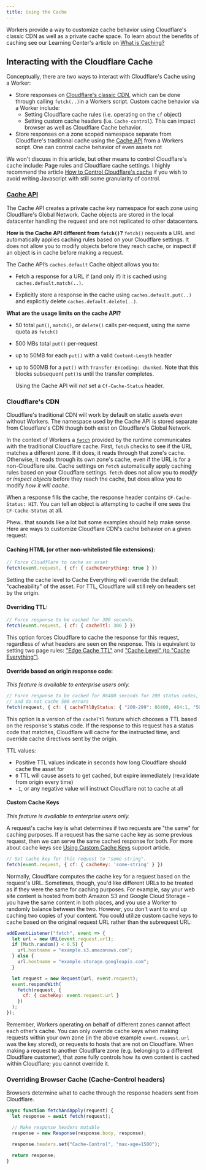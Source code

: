 ```yaml
---
title: Using the Cache
---
```


Workers provide a way to customize cache behavior using Cloudflare's classic CDN as well as a private cache space. To learn about the benefits of caching see our Learning Center's article on [What is Caching?](https://www.cloudflare.com/learning/cdn/what-is-caching/)

## Interacting with the Cloudflare Cache

Conceptually, there are two ways to interact with Cloudflare's Cache using a Worker:

* Store responses on [Cloudflare's classic CDN](#cloudflare-s-cdn), which can be done through calling `fetch(..)`in a Workers script. Custom cache behavior via a Worker include:
  * Setting Cloudflare cache rules (i.e. operating on the `cf` object)
  * Setting custom cache headers (i.e. `Cache-control`). This can impact browser as well as Cloudflare Cache behavior. 
* Store responses on a zone scoped namespace separate from Cloudflare's traditional cache using  the [Cache API](#cache-api-reference-runtime-apis-cache) from a Workers script. One can control cache behavior of even assets not 

We won't discuss in this article, but other means to control Cloudflare's cache include: Page rules and Cloudflare cache settings. I highly recommend the article [How to Control Cloudflare's cache](https://support.cloudflare.com/hc/en-us/articles/202775670) if you wish to avoid writing Javascript with still some granularity of control.

### [Cache API](/reference/runtime/apis/cache)

The Cache API creates a private cache key namespace for each zone using Cloudflare's Global Network. Cache objects are stored in the local datacenter handling the request and are not replicated to other datacenters.


**How is the Cache API different from `fetch()`?** `fetch()` requests a URL and automatically applies caching rules based on your Cloudflare settings. It does not allow you to modify objects before they reach cache, or inspect if an object is in cache before making a request.

The Cache API’s `caches.default` Cache object allows you to:

- Fetch a response for a URL if (and only if) it is cached using `caches.default.match(..)`.

- Explicitly store a response in the cache using `caches.default.put(..)` and explicitly delete  `caches.default.delete(..)`.

**What are the usage limits on the cache API?**

  - 50 total `put()`, `match()`, or `delete()` calls per-request, using the same quota as `fetch()`

  - 500 MBs total `put()` per-request

  - up to 50MB for each `put()` with a valid `Content-Length` header

  - up to 500MB for a `put()` with `Transfer-Encoding: chunked`. Note that this blocks subsequent `put()`s until the transfer completes.

    Using the Cache API will *not* set a `Cf-Cache-Status` header. 

### Cloudflare's CDN

Cloudflare's traditional CDN will work by default on static assets even without Workers. The namespace used by the Cache API is stored separate from Cloudflare's CDN though both exist on Cloudflare's Global Network. 

In the context of Workers a [`fetch`](/reference/runtime/apis/fetch) provided by the runtime communicates with the traditional Cloudflare cache. First, `fetch` checks to see if the URL matches a different zone. If it does, it reads through that zone's cache. Otherwise, it reads through its own zone's cache, even if the URL is for a non-Cloudflare site. Cache settings on `fetch` automatically apply caching rules based on your Cloudflare settings. `fetch` does not allow you to *modify or inspect objects* before they reach the cache, but does allow you to modify *how it will cache*.

When a response fills the cache, the response header contains `CF-Cache-Status: HIT`. You can tell an object is attempting to cache if one sees the `CF-Cache-Status` at all.

Phew.. that sounds like a lot but some examples should help make sense. Here are ways to customize Cloudflare CDN's cache behavior on a given request:

#### Caching HTML (or other non-whitelisted file extensions):
```javascript
// Force Cloudflare to cache an asset
fetch(event.request, { cf: { cacheEverything: true } })
```

Setting the cache level to Cache Everything will override the default "cacheability" of the asset. For TTL, Cloudflare will still rely on headers set by the origin.

#### Overriding TTL:

```javascript
// Force response to be cached for 300 seconds.
fetch(event.request, { cf: { cacheTtl: 300 } })
```

This option forces Cloudflare to cache the response for this request, regardless of what headers are seen on the response. This is equivalent to setting two page rules: ["Edge Cache TTL"](https://support.cloudflare.com/hc/en-us/articles/200168376-What-does-edge-cache-expire-TTL-mean-) and ["Cache Level" (to "Cache Everything")](https://support.cloudflare.com/hc/en-us/articles/200172266-What-do-the-custom-caching-options-mean-in-Page-Rules-).


#### Override based on origin response code:

*This feature is available to enterprise users only.*

```javascript
// Force response to be cached for 86400 seconds for 200 status codes, 1 second for 404,
// and do not cache 500 errors
fetch(request, { cf: { cacheTtlByStatus: { "200-299": 86400, 404:1, "500-599": 0 } } })
```

This option is a version of the `cacheTtl` feature which chooses a TTL based on the response's status code. If the response to this request has a status code that matches, Cloudflare will cache for the instructed time, and override cache directives sent by the origin. 

TTL values:

 - Positive TTL values indicate in seconds how long Cloudflare should cache the asset for
 - `0` TTL will cause assets to get cached, but expire immediately (revalidate from origin every time)
 - `-1`, or any negative value will instruct Cloudflare not to cache at all

#### Custom Cache Keys

*This feature is available to enterprise users only.*

A request's cache key is what determines if two requests are "the same" for caching purposes. If a request has the same cache key as some previous request, then we can serve the same cached response for both. For more about cache keys see [Using Custom Cache Keys](https://support.cloudflare.com/hc/en-us/articles/115004290387) support article.


```javascript
// Set cache key for this request to "some-string".
fetch(event.request, { cf: { cacheKey: 'some-string' } })
```

Normally, Cloudflare computes the cache key for a request based on the request's URL. Sometimes, though, you'd like different URLs to be treated as if they were the same for caching purposes. For example, say your web site content is hosted from both Amazon S3 and Google Cloud Storage - you have the same content in both places, and you use a Worker to randomly balance between the two. However, you don't want to end up caching two copies of your content. You could utilize custom cache keys to cache based on the original request URL rather than the subrequest URL:

```javascript
addEventListener("fetch", event => {
  let url = new URL(event.request.url);
  if (Math.random() < 0.5) {
    url.hostname = "example.s3.amazonaws.com";
  } else {
    url.hostname = "example.storage.googleapis.com";
  }

  let request = new Request(url, event.request);
  event.respondWith(
    fetch(request, {
      cf: { cacheKey: event.request.url }
    })
  );
});
```
Remember, Workers operating on behalf of different zones cannot affect each other’s cache. You can only override cache keys when making requests within your own zone (in the above example `event.request.url` was the key stored), or requests to hosts that are not on Cloudflare. When making a request to another Cloudflare zone (e.g. belonging to a different Cloudflare customer), that zone fully controls how its own content is cached within Cloudflare; you cannot override it.


### Overriding Browser Cache (Cache-Control headers)

Browsers determine what to cache through the response headers sent from Cloudflare.

```javascript
async function fetchAndApply(request) {
  let response = await fetch(request);

  // Make response headers mutable
  response = new Response(response.body, response);

  response.headers.set("Cache-Control", "max-age=1500");

  return response;
}
```
